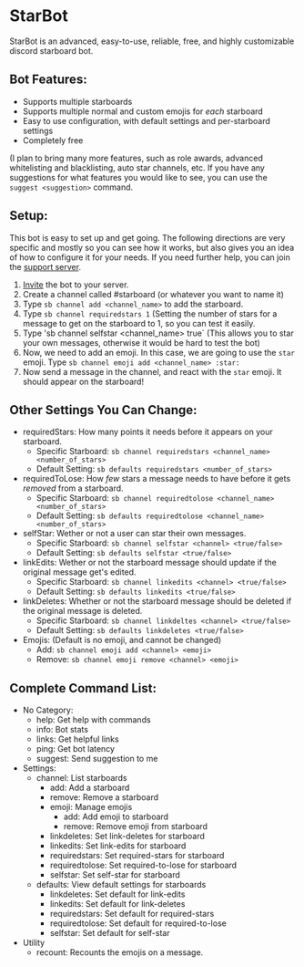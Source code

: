 # StarBot
StarBot is an advanced, easy-to-use, reliable, free, and highly customizable discord starboard bot.

## Bot Features:
 - Supports multiple starboards
 - Supports multiple normal and custom emojis for *each* starboard
 - Easy to use configuration, with default settings and per-starboard settings
 - Completely free

(I plan to bring many more features, such as role awards, advanced whitelisting and blacklisting, auto star channels, etc. If you have any suggestions for what features you would like to see, you can use the `suggest <suggestion>` command.

## Setup:
This bot is easy to set up and get going. The following directions are very specific and mostly so you can see how it works, but also gives you an idea of how to configure it for your needs. If you need further help, you can join the [support server](https://discord.gg/3gK8mSA).
 1. [Invite](https://discord.com/api/oauth2/authorize?client_id=700796664276844612&permissions=117824&scope=bot) the bot to your server.
 2. Create a channel called #starboard (or whatever you want to name it)
 3. Type `sb channel add <channel_name>` to add the starboard.
 4. Type `sb channel requiredstars 1` (Setting the number of stars for a message to get on the starboard to 1, so you can test it easily.
 5. Type 'sb channel selfstar <channel_name> true` (This allows you to star your own messages, otherwise it would be hard to test the bot)
 6. Now, we need to add an emoji. In this case, we are going to use the `star` emoji. Type `sb channel emoji add <channel_name> :star:`
 7. Now send a message in the channel, and react with the `star` emoji. It should appear on the starboard!

## Other Settings You Can Change:
 - requiredStars: How many points it needs before it appears on your starboard. 
   - Specific Starboard: `sb channel requiredstars <channel_name> <number_of_stars>`
   - Default Setting: `sb defaults requiredstars <number_of_stars>`
 - requiredToLose: How *few* stars a message needs to have before it gets *removed* from a starboard.
   - Specific Starboard: `sb channel requiredtolose <channel_name> <number_of_stars>`
   - Default Setting: `sb defaults requiredtolose <channel_name> <number_of_stars>`
 - selfStar: Wether or not a user can star their own messages.
   - Specific Starboard: `sb channel selfstar <channel> <true/false>`
   - Default Setting: `sb defaults selfstar <true/false>`
 - linkEdits: Wether or not the starboard message should update if the original message get's edited.
   - Specific Starboard: `sb channel linkedits <channel> <true/false>`
   - Default Setting: `sb defaults linkedits <true/false>`
 - linkDeletes: Whether or not the starboard message should be deleted if the original message is deleted.
   - Specific Starboard: `sb channel linkdeltes <channel> <true/false>`
   - Default Setting: `sb defaults linkdeletes <true/false>`
 - Emojis: (Default is no emoji, and cannot be changed)
   - Add: `sb channel emoji add <channel> <emoji>`
   - Remove: `sb channel emoji remove <channel> <emoji>`

## Complete Command List:
 - No Category:
   - help: Get help with commands
   - info: Bot stats
   - links: Get helpful links
   - ping: Get bot latency 
   - suggest: Send suggestion to me
 - Settings:
   - channel: List starboards
     - add: Add a starboard
     - remove: Remove a starboard
     - emoji: Manage emojis
       - add: Add emoji to starboard
       - remove: Remove emoji from starboard
     - linkdeletes: Set link-deletes for starboard
     - linkedits: Set link-edits for starboard
     - requiredstars: Set required-stars for starboard
     - requiredtolose: Set required-to-lose for starboard
     - selfstar: Set self-star for starboard
   - defaults: View default settings for starboards
     - linkdeletes: Set default for link-edits
     - linkedits: Set default for link-deletes
     - requiredstars: Set default for required-stars
     - requiredtolose: Set default for required-to-lose
     - selfstar: Set default for self-star
 - Utility
   - recount: Recounts the emojis on a message.
